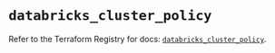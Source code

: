 # `databricks_cluster_policy`

Refer to the Terraform Registry for docs: [`databricks_cluster_policy`](https://registry.terraform.io/providers/databricks/databricks/1.73.0/docs/resources/cluster_policy).
